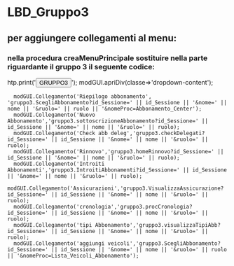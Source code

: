 # LBD_Gruppo3

## per aggiungere collegamenti al menu:

### nella procedura creaMenuPrincipale sostituire nella parte riguardante il gruppo 3 il seguente codice:


htp.print('<button class=dropbtn>GRUPPO3</button>');
      modGUI.apriDiv(classe=>'dropdown-content');

      modGUI.Collegamento('Riepilogo abbonamento',  'gruppo3.ScegliAbbonamento?id_Sessione=' || id_Sessione || '&nome=' || nome || '&ruolo=' || ruolo || '&nomeProc=Abbonamento_Center');
      modGUI.Collegamento('Nuovo Abbonamento','gruppo3.sottoscrizioneAbbonamento?id_Sessione=' || id_Sessione || '&nome=' || nome || '&ruolo=' || ruolo);
      modGUI.Collegamento('Check abb deleg','gruppo3.checkDelegati?id_Sessione=' || id_Sessione || '&nome=' || nome || '&ruolo=' || ruolo);
      modGUI.Collegamento('Rinnovo','gruppo3.homeRinnovo?id_Sessione=' || id_Sessione || '&nome=' || nome || '&ruolo=' || ruolo);
      modGUI.Collegamento('Introiti Abbonamenti','gruppo3.IntroitiAbbonamenti?id_Sessione=' || id_Sessione || '&nome=' || nome || '&ruolo=' || ruolo);
      modGUI.Collegamento('Assicurazioni','gruppo3.VisualizzaAssicurazione?id_Sessione=' || id_Sessione || '&nome=' || nome || '&ruolo=' || ruolo);
      modGUI.Collegamento('cronologia','gruppo3.procCronologia?id_Sessione=' || id_Sessione || '&nome=' || nome || '&ruolo=' || ruolo);
      modGUI.Collegamento('tipi Abbonamento','gruppo3.visualizzaTipiAbb?id_Sessione=' || id_Sessione || '&nome=' || nome || '&ruolo=' || ruolo);
      modGUI.Collegamento('aggiungi veicoli','gruppo3.ScegliAbbonamento?id_Sessione=' || id_Sessione || '&nome=' || nome || '&ruolo=' || ruolo || '&nomeProc=Lista_Veicoli_Abbonamento');

